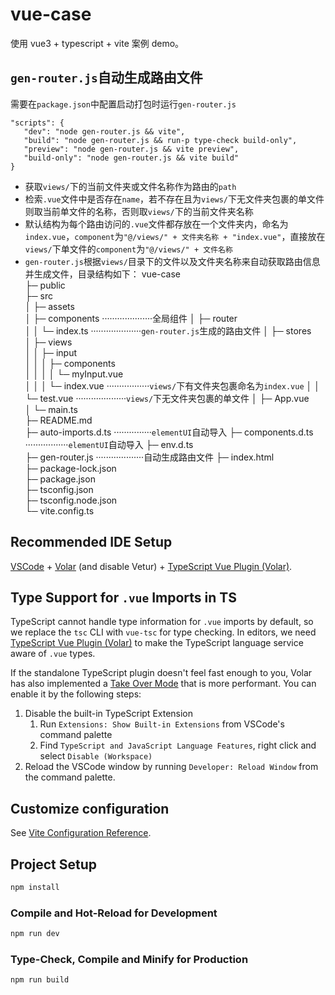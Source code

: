 # vue-case

使用 vue3 + typescript + vite 案例 demo。

## `gen-router.js`自动生成路由文件

需要在`package.json`中配置启动打包时运行`gen-router.js`

```
"scripts": {
   "dev": "node gen-router.js && vite",
   "build": "node gen-router.js && run-p type-check build-only",
   "preview": "node gen-router.js && vite preview",
   "build-only": "node gen-router.js && vite build"
}
```

- 获取`views/`下的当前文件夹或文件名称作为路由的`path`
- 检索`.vue`文件中是否存在`name`，若不存在且为`views/`下无文件夹包裹的单文件则取当前单文件的名称，否则取`views/`下的当前文件夹名称
- 默认结构为每个路由访问的`.vue`文件都存放在一个文件夹内，命名为`index.vue`，`component`为`"@/views/" + 文件夹名称 + "index.vue"`，直接放在`views/`下单文件的`component`为`"@/views/" + 文件名称`
- `gen-router.js`根据`views/`目录下的文件以及文件夹名称来自动获取路由信息并生成文件，目录结构如下：
  vue-case  
  ├─ public  
  ├─ src  
  │ ├─ assets  
  │ ├─ components ····················全局组件
  │ ├─ router  
  │ │ └─ index.ts ····················`gen-router.js`生成的路由文件
  │ ├─ stores  
  │ ├─ views  
  │ │ ├─ input  
  │ │ │ ├─ components  
  │ │ │ │ └─ myInput.vue  
  │ │ │ └─ index.vue ·················`views/`下有文件夹包裹命名为`index.vue`
  │ │ └─ test.vue ····················`views/`下无文件夹包裹的单文件
  │ ├─ App.vue  
  │ └─ main.ts  
  ├─ README.md  
  ├─ auto-imports.d.ts ···············`elementUI`自动导入
  ├─ components.d.ts ·················`elementUI`自动导入
  ├─ env.d.ts  
  ├─ gen-router.js ···················自动生成路由文件
  ├─ index.html  
  ├─ package-lock.json  
  ├─ package.json  
  ├─ tsconfig.json  
  ├─ tsconfig.node.json  
  └─ vite.config.ts

## Recommended IDE Setup

[VSCode](https://code.visualstudio.com/) + [Volar](https://marketplace.visualstudio.com/items?itemName=Vue.volar) (and disable Vetur) + [TypeScript Vue Plugin (Volar)](https://marketplace.visualstudio.com/items?itemName=Vue.vscode-typescript-vue-plugin).

## Type Support for `.vue` Imports in TS

TypeScript cannot handle type information for `.vue` imports by default, so we replace the `tsc` CLI with `vue-tsc` for type checking. In editors, we need [TypeScript Vue Plugin (Volar)](https://marketplace.visualstudio.com/items?itemName=Vue.vscode-typescript-vue-plugin) to make the TypeScript language service aware of `.vue` types.

If the standalone TypeScript plugin doesn't feel fast enough to you, Volar has also implemented a [Take Over Mode](https://github.com/johnsoncodehk/volar/discussions/471#discussioncomment-1361669) that is more performant. You can enable it by the following steps:

1. Disable the built-in TypeScript Extension
   1. Run `Extensions: Show Built-in Extensions` from VSCode's command palette
   2. Find `TypeScript and JavaScript Language Features`, right click and select `Disable (Workspace)`
2. Reload the VSCode window by running `Developer: Reload Window` from the command palette.

## Customize configuration

See [Vite Configuration Reference](https://vitejs.dev/config/).

## Project Setup

```sh
npm install
```

### Compile and Hot-Reload for Development

```sh
npm run dev
```

### Type-Check, Compile and Minify for Production

```sh
npm run build
```
